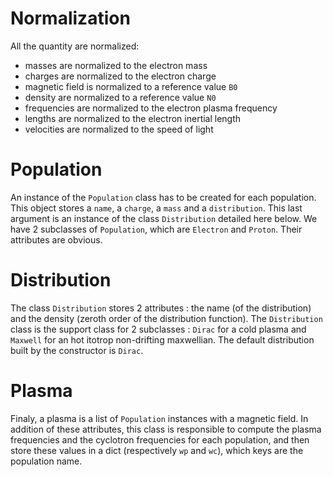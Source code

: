 
# Normalization

All the quantity are normalized:
* masses are normalized to the electron mass
* charges are normalized to the electron charge
* magnetic field is normalized to a reference value `B0`
* density are normalized to a reference value `N0`
* frequencies are normalized to the electron plasma frequency
* lengths are normalized to the electron inertial length
* velocities are normalized to the speed of light


# Population

An instance of the `Population` class has to be created for each population. This object stores a `name`, a `charge`, a `mass` and a `distribution`. This last argument is an instance of the class `Distribution` detailed here below. We have 2 subclasses of `Population`, which are `Electron` and `Proton`. Their attributes are obvious.


# Distribution

The class `Distribution` stores 2 attributes : the name (of the distribution) and the density (zeroth order of the distribution function). The `Distribution` class is the support class for 2 subclasses : `Dirac` for a cold plasma and `Maxwell` for an hot itotrop non-drifting maxwellian. The default distribution built by the constructor is `Dirac`.

# Plasma

Finaly, a plasma is a list of `Population` instances with a magnetic field. In addition of these attributes, this class is responsible to compute the plasma frequencies and the cyclotron frequencies for each population, and then store these values in a dict (respectively `wp` and `wc`), which keys are the population name.

